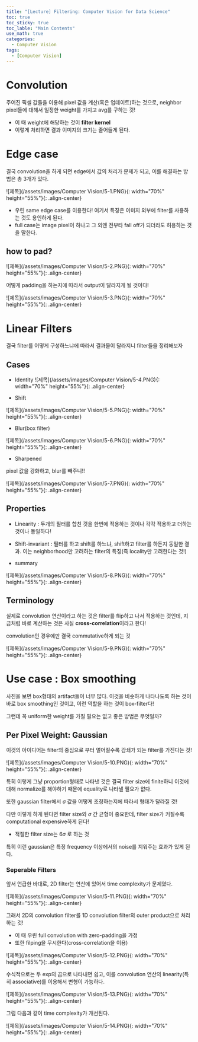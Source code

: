 ```yaml
---
title: "[Lecture] Filtering: Computer Vision for Data Science"
toc: true
toc_sticky: true
toc_lable: "Main Contents"
use_math: true
categories:
  - Computer Vision
tags:
  - [Computer Vision]
---
```


# Convolution

주어진 픽셀 값들을 이용해 pixel 값을 계산(혹은 업데이트)하는 것으로, neighbor pixel들에 대해서 일정한 weight를 가지고 avg를 구하는 것!

- 이 때 weight에 해당하는 것이 **filter kernel**
- 이렇게 처리하면 결과 이미지의 크기는 줄어들게 된다.

# Edge case

결국 convolution을 하게 되면 edge에서 값의 처리가 문제가 되고, 이를 해결하는 방법은 총 3개가 있다.

![제목](/assets/images/Computer Vision/5-1.PNG){: width="70%" height="55%"}{: .align-center}

- 우린 same edge case를 이용한다! 여기서 특징은 이미지 외부에 filter를 사용하는 것도 용인하게 된다.
- full case는 image pixel이 하나고 그 외엔 전부타 fall off가 되더라도 허용하는 것을 말한다.

## how to pad?

![제목](/assets/images/Computer Vision/5-2.PNG){: width="70%" height="55%"}{: .align-center}

어떻게 padding을 하는지에 따라서 output이 달라지게 될 것이다!

![제목](/assets/images/Computer Vision/5-3.PNG){: width="70%" height="55%"}{: .align-center}

# Linear Filters

결국 filter를 어떻게 구성하느냐에 따라서 결과물이 달라지니 filter들을 정리해보자

## Cases

- Identity
![제목](/assets/images/Computer Vision/5-4.PNG){: width="70%" height="55%"}{: .align-center}

- Shift

![제목](/assets/images/Computer Vision/5-5.PNG){: width="70%" height="55%"}{: .align-center}

- Blur(box filter)

![제목](/assets/images/Computer Vision/5-6.PNG){: width="70%" height="55%"}{: .align-center}

- Sharpened

pixel 값을 강화하고, blur를 빼주니!!

![제목](/assets/images/Computer Vision/5-7.PNG){: width="70%" height="55%"}{: .align-center}


## Properties

- Linearity : 두개의 필터를 합친 것을 한번에 적용하는 것이나 각각 적용하고 더하는 것이나 동일하다!

- Shift-invariant : 필터를 하고 shift를 하느냐, shift하고 filter를 하든지 동일한 결과. 이는 neighborhood만 고려하는 filter의 특징(즉 locality만 고려한다는 것!)

- summary 

![제목](/assets/images/Computer Vision/5-8.PNG){: width="70%" height="55%"}{: .align-center}

## Terminology

실제로 convolution 연산이라고 하는 것은 filter를 flip하고 나서 적용하는 것인데, 지금처럼 바로 계산하는 것은 사실 **cross-correlation**이라고 한다!

convolution인 경우에만 결국 commutative하게 되는 것

![제목](/assets/images/Computer Vision/5-9.PNG){: width="70%" height="55%"}{: .align-center}


# Use case : Box smoothing

사진을 보면 box형태의 artifact들이 너무 많다. 이것을 비슷하게 나타나도록 하는 것이 바로 box smoothing인 것이고, 이런 역할을 하는 것이 box-filter다!

그런데 꼭 uniform한 weight를 가질 필요는 없고 좋은 방법은 무엇일까?

## Per Pixel Weight: Gaussian

이것의 아이디어는 filter의 중심으로 부터 멀어질수록 감쇄가 되는 filter를 가진다는 것!

![제목](/assets/images/Computer Vision/5-10.PNG){: width="70%" height="55%"}{: .align-center}

특히 이렇게 그냥 proportion형태로 나타낸 것은 결국 filter size에 finite하니 이것에 대해 normalize를 해야하기 때문에 equality로 나타낼 필요가 없다.

또한 gaussian filter에서 $\sigma$ 값을 어떻게 조정하는지에 따라서 형태가 달라질 것!

다만 이렇게 하게 된다면 filter size와 $\sigma$ 간 균형이 중요한데, filter size가 커질수록 computational expensive하게 된다!
- 적절한 filter size는 $6\sigma$ 로 하는 것

특히 이런 gaussian은 특정 frequency 이상에서의 noise를 지워주는 효과가 있게 된다.

### Seperable Filters

앞서 언급한 바대로, 2D filter는 연산에 있어서 time complexity가 문제였다.

![제목](/assets/images/Computer Vision/5-11.PNG){: width="70%" height="55%"}{: .align-center}

그래서 2D의 convolution filter를 1D convolution filter의 outer product으로 처리하는 것!

- 이 때 우린 full convolution with zero-padding을 가정
- 또한 filping을 무시한다(cross-correlation을 이용)

![제목](/assets/images/Computer Vision/5-12.PNG){: width="70%" height="55%"}{: .align-center}

수식적으로는 두 exp의 곱으로 나타내면 쉽고, 이를 convolution 연산의 linearity(특히 associative)를 이용해서 변형이 가능하다.

![제목](/assets/images/Computer Vision/5-13.PNG){: width="70%" height="55%"}{: .align-center}

그럼 다음과 같이 time complexity가 개선된다.

![제목](/assets/images/Computer Vision/5-14.PNG){: width="70%" height="55%"}{: .align-center}
